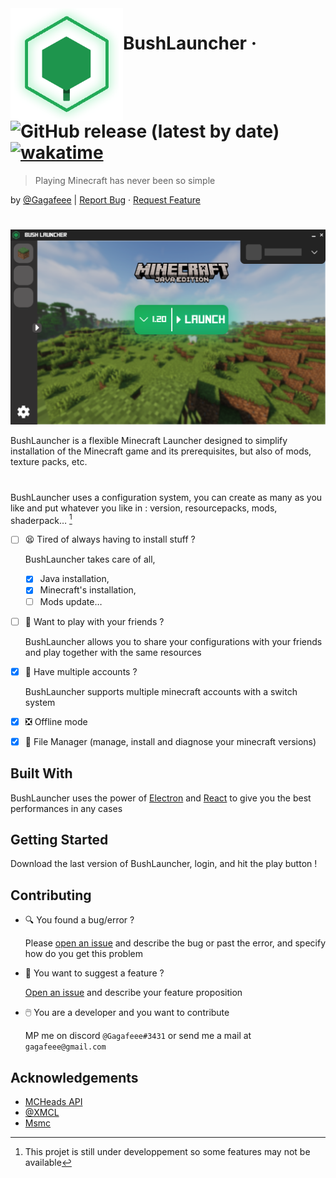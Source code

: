 <a href="https://github.com/Gagafeee/BushLauncher">
  <img src="./assets/icon.png" alt="BushLauncher_Icon" width="180" height="180" align="left">
</a>


# BushLauncher &middot; ![GitHub release (latest by date)](https://img.shields.io/github/v/release/Gagafeee/BushLauncher?label=Last%20Version) [![wakatime](https://wakatime.com/badge/user/c012f4b6-e3cf-4290-870c-c9799ff93f42/project/252f75ba-ae19-4e3e-b63a-924c9989c5af.svg)](https://wakatime.com/badge/user/c012f4b6-e3cf-4290-870c-c9799ff93f42/project/252f75ba-ae19-4e3e-b63a-924c9989c5af)  
> Playing Minecraft has never been so simple

by [@Gagafeee](https://github.com/Gagafeee) | <a href="https://github.com/Gagafeee/BushLauncher/issues">Report Bug</a>  &middot;  <a href="https://github.com/Gagafeee/BushLauncher/issues">Request Feature</a>
#


![Screen Shot](./.erb/img/screen.png)

BushLauncher is a flexible Minecraft Launcher designed to simplify installation of the Minecraft game and its prerequisites, but also of mods, texture packs, etc.
#
BushLauncher uses a configuration system, you can create as many as you like and put whatever you like in : version, resourcepacks, mods, shaderpack…
[^0]
- [ ] :tired_face: Tired of always having to install stuff ?
  
    BushLauncher takes care of all,
  - [x] Java installation,
  - [x] Minecraft's installation,
  - [ ] Mods update…

- [ ] :link: Want to play with your friends ?

  BushLauncher allows you to share your configurations with your friends and play together with the same resources

- [x] :busts_in_silhouette: Have multiple accounts ?
 
  BushLauncher supports multiple minecraft accounts with a switch system

- [x] ❎ Offline mode
- [x] 📂 File Manager (manage, install and diagnose your minecraft versions)

[^0]: This projet is still under developpement so some features may not be available

## Built With

BushLauncher uses the power of [Electron](https://www.electronjs.org) and [React](https://legacy.reactjs.org/) to give you the best performances in any cases

## Getting Started

Download the last version of BushLauncher, login, and hit the play button !

## Contributing

- 🔍 You found a bug/error ?

    Please [open an issue](https://github.com/Gagafeee/BushLauncher/issues) and describe the bug or past the error, and specify how do you get this problem

- 🧐 You want to suggest a feature ?

     [Open an issue](https://github.com/Gagafeee/BushLauncher/issues) and describe your feature proposition
 
- 🖱️ You are a developer and you want to contribute

    MP me on discord `@Gagafeee#3431` or send me a mail at `gagafeee@gmail.com`

## Acknowledgements

* [MCHeads API](https://mc-heads.net/)
* [@XMCL](https://github.com/Voxelum/minecraft-launcher-core-node)
* [Msmc](https://github.com/Hanro50/MSMC)
